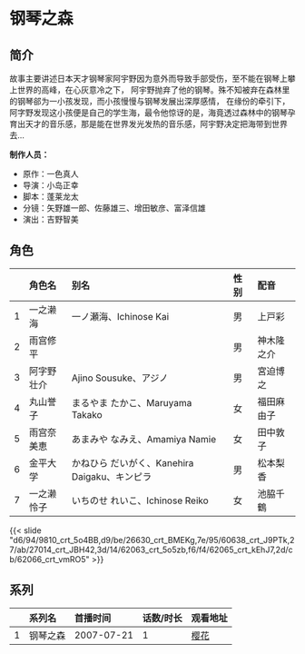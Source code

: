 # 钢琴之森


## 简介

故事主要讲述日本天才钢琴家阿宇野因为意外而导致手部受伤，至不能在钢琴上攀上世界的高峰，在心灰意冷之下， 阿宇野抛弃了他的钢琴。殊不知被弃在森林里的钢琴郤为一小孩发现，而小孩慢慢与钢琴发展出深厚感情， 在缘份的牵引下，阿字野发现这小孩便是自己的学生海，最令他惊讶的是，海竟透过森林中的钢琴孕育出天才的音乐感，那是能在世界发光发热的音乐感，阿宇野决定把海带到世界去…

**制作人员：**
- 原作：一色真人
- 导演：小岛正幸
- 脚本：蓬莱龙太
- 分镜：矢野雄一郎、佐藤雄三、增田敏彦、富泽信雄
- 演出：吉野智美

## 角色

|     |   角色名   |   别名  | 性别 |  配音  |
|:--- |:------  |:----      |:---  |:--   |
| 1 | 一之濑海 | 一ノ瀬海、Ichinose Kai | 男 | 上戸彩 |
| 2 | 雨宫修平 |  | 男 | 神木隆之介 |
| 3 | 阿字野壮介 | Ajino Sousuke、アジノ | 男 | 宮迫博之 |
| 4 | 丸山誉子 | まるやま たかこ、Maruyama Takako | 女 | 福田麻由子 |
| 5 | 雨宫奈美恵 | あまみや なみえ、Amamiya Namie | 女 | 田中敦子 |
| 6 | 金平大学 | かねひら だいがく、Kanehira Daigaku、キンピラ | 男 | 松本梨香 |
| 7 | 一之濑怜子 | いちのせ れいこ、Ichinose Reiko | 女 | 池脇千鶴 |

{{< slide "d6/94/9810_crt_5o4BB,d9/be/26630_crt_BMEKg,7e/95/60638_crt_J9PTk,27/ab/27014_crt_JBH42,3d/14/62063_crt_5o5zb,f6/f4/62065_crt_kEhJ7,2d/cb/62066_crt_vmRO5" >}}

## 系列

|     |   系列名   |   首播时间  | 话数/时长  | 观看地址 |
|:---  |:------    |:----      |:---       |:---  |
| 1 | 钢琴之森 | 2007-07-21 | 1 | [樱花](https://www.cykz.net/vodplay/gangqinzhisen2007-1-1/)  |



